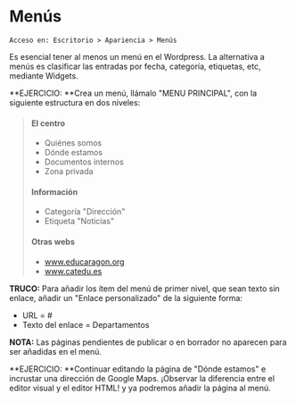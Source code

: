 # Menús

```
Acceso en: Escritorio > Apariencia > Menús
```

Es esencial tener al menos un menú en el Wordpress. La alternativa a menús es clasificar las entradas por fecha, categoría, etiquetas, etc, mediante Widgets.

**EJERCICIO: **Crea un menú, llámalo "MENU PRINCIPAL", con la siguiente estructura en dos niveles:

> #### El centro
>
> * Quiénes somos
> * Dónde estamos
> * Documentos internos
> * Zona privada
>
> #### Información
>
> * Categoría "Dirección"
> * Etiqueta "Noticias"
>
> #### Otras webs
>
> * www.educaragon.org
> * www.catedu.es

**TRUCO:** Para añadir los ítem del menú de primer nivel, que sean texto sin enlace, añadir un "Enlace personalizado" de la siguiente forma:

* URL = \#
* Texto del enlace = Departamentos

**NOTA:** Las páginas pendientes de publicar o en borrador no aparecen para ser añadidas en el menú.

**EJERCICIO: **Continuar editando la página de "Dónde estamos" e incrustar una dirección de Google Maps.  ¡Observar la diferencia entre el editor visual y el editor HTML! y ya podremos añadir la página al menú.

